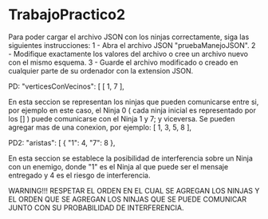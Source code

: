 # TrabajoPractico2
Para poder cargar el archivo JSON con los ninjas correctamente, siga las siguientes instrucciones: 1 - Abra el archivo JSON "pruebaManejoJSON". 2 - Modifique exactamente los valores del archivo o cree un archivo nuevo con el mismo esquema. 3 - Guarde el archivo modificado o creado en cualquier parte de su ordenador con la extension JSON.

PD: "verticesConVecinos": [ [ 1, 7 ],

En esta seccion se representan los ninjas que pueden comunicarse entre si, por ejemplo en este caso, el Ninja 0 ( cada ninja inicial es representado por los [] ) puede comunicarse con el Ninja 1 y 7; y viceversa. Se pueden agregar mas de una conexion, por ejemplo: [ 1, 3, 5, 8 ],

PD2: "aristas": [ { "1": 4, "7": 8 },

En esta seccion se establece la posibilidad de interferencia sobre un Ninja con un enemigo, donde "1" es el Ninja al que puede ser el mensaje entregado y 4 es el riesgo de interferencia.

WARNING!!! RESPETAR EL ORDEN EN EL CUAL SE AGREGAN LOS NINJAS Y EL ORDEN QUE SE AGREGAN LOS NINJAS QUE SE PUEDE COMUNICAR JUNTO CON SU PROBABILIDAD DE INTERFERENCIA.
